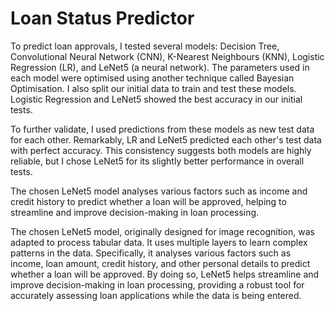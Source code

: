 # Loan Status Predictor

To predict loan approvals, I tested several models: Decision Tree, Convolutional Neural Network (CNN),
K-Nearest Neighbours (KNN), Logistic Regression (LR), and LeNet5 (a neural network).
The parameters used in each model were optimised using another technique called Bayesian Optimisation.
I also split our initial data to train and test these models. Logistic Regression and LeNet5 showed the best accuracy
in our initial tests.

To further validate, I used predictions from these models as new test data for each other.
Remarkably, LR and LeNet5 predicted each other's test data with perfect accuracy.
This consistency suggests both models are highly reliable, but I chose LeNet5 for its slightly better performance
in overall tests.

The chosen LeNet5 model analyses various factors such as income and credit history to predict whether a
loan will be approved, helping to streamline and improve decision-making in loan processing.

The chosen LeNet5 model, originally designed for image recognition, was adapted to process tabular data. It uses
multiple layers to learn complex patterns in the data. Specifically, it analyses various factors such as
income, loan amount, credit history, and other personal details to predict whether a loan will be approved.
By doing so, LeNet5 helps streamline and improve decision-making in loan processing, providing a robust tool
for accurately assessing loan applications while the data is being entered.
